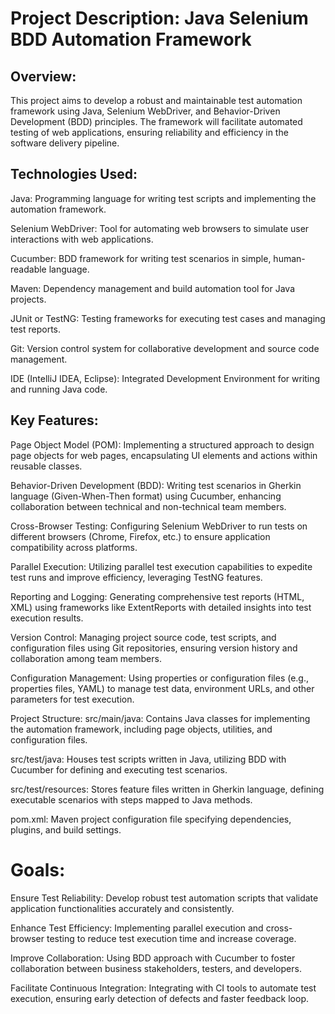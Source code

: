 # Project Description: Java Selenium BDD Automation Framework

## Overview:

This project aims to develop a robust and maintainable test automation framework using Java, Selenium WebDriver, and Behavior-Driven Development (BDD) principles. The framework will facilitate automated testing of web applications, ensuring reliability and efficiency in the software delivery pipeline.

## Technologies Used:

Java: Programming language for writing test scripts and implementing the automation framework.

Selenium WebDriver: Tool for automating web browsers to simulate user interactions with web applications.

Cucumber: BDD framework for writing test scenarios in simple, human-readable language.

Maven: Dependency management and build automation tool for Java projects.

JUnit or TestNG: Testing frameworks for executing test cases and managing test reports.

Git: Version control system for collaborative development and source code management.

IDE (IntelliJ IDEA, Eclipse): Integrated Development Environment for writing and running Java code.

## Key Features:

Page Object Model (POM):
Implementing a structured approach to design page objects for web pages, encapsulating UI elements and actions within reusable classes.

Behavior-Driven Development (BDD):
Writing test scenarios in Gherkin language (Given-When-Then format) using Cucumber, enhancing collaboration between technical and non-technical team members.

Cross-Browser Testing:
Configuring Selenium WebDriver to run tests on different browsers (Chrome, Firefox, etc.) to ensure application compatibility across platforms.

Parallel Execution:
Utilizing parallel test execution capabilities to expedite test runs and improve efficiency, leveraging TestNG features.

Reporting and Logging:
Generating comprehensive test reports (HTML, XML) using frameworks like ExtentReports with detailed insights into test execution results.


Version Control:
Managing project source code, test scripts, and configuration files using Git repositories, ensuring version history and collaboration among team members.

Configuration Management:
Using properties or configuration files (e.g., properties files, YAML) to manage test data, environment URLs, and other parameters for test execution.

Project Structure:
src/main/java: Contains Java classes for implementing the automation framework, including page objects, utilities, and configuration files.

src/test/java: Houses test scripts written in Java, utilizing BDD with Cucumber for defining and executing test scenarios.

src/test/resources: Stores feature files written in Gherkin language, defining executable scenarios with steps mapped to Java methods.

pom.xml: Maven project configuration file specifying dependencies, plugins, and build settings.

# Goals:

Ensure Test Reliability: Develop robust test automation scripts that validate application functionalities accurately and consistently.

Enhance Test Efficiency: Implementing parallel execution and cross-browser testing to reduce test execution time and increase coverage.

Improve Collaboration: Using BDD approach with Cucumber to foster collaboration between business stakeholders, testers, and developers.

Facilitate Continuous Integration: Integrating with CI tools to automate test execution, ensuring early detection of defects and faster feedback loop.